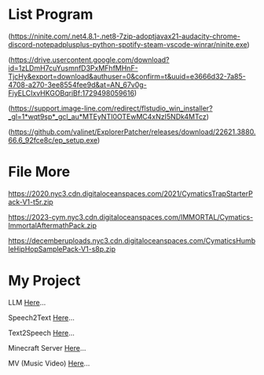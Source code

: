 # List Program
(https://ninite.com/.net4.8.1-.net8-7zip-adoptjavax21-audacity-chrome-discord-notepadplusplus-python-spotify-steam-vscode-winrar/ninite.exe)

(https://drive.usercontent.google.com/download?id=1zLDmH7cuYusmnfD3PxMFhfMHnF-TjcHy&export=download&authuser=0&confirm=t&uuid=e3666d32-7a85-4708-a270-3ee8554fee9d&at=AN_67v0g-FiyELCIxvHKGOBqriBf:1729498059616)

(https://support.image-line.com/redirect/flstudio_win_installer?_gl=1*wqt9sp*_gcl_au*MTEyNTI0OTEwMC4xNzI5NDk4MTcz)

(https://github.com/valinet/ExplorerPatcher/releases/download/22621.3880.66.6_92fce8c/ep_setup.exe)

# File More

https://2020.nyc3.cdn.digitaloceanspaces.com/2021/CymaticsTrapStarterPack-V1-t5r.zip

https://2023-cym.nyc3.cdn.digitaloceanspaces.com/IMMORTAL/Cymatics-ImmortalAftermathPack.zip

https://decemberuploads.nyc3.cdn.digitaloceanspaces.com/CymaticsHumbleHipHopSamplePack-V1-s8p.zip

# My Project
LLM [Here]()...

Speech2Text [Here]()...

Text2Speech [Here]()...

Minecraft Server [Here]()...

MV (Music Video) [Here]()...

